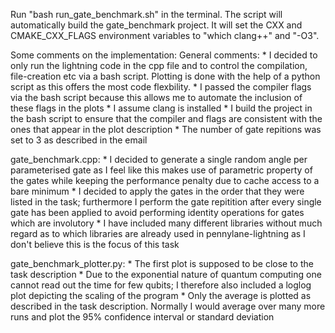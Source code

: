 Run "bash run_gate_benchmark.sh" in the terminal. The script will automatically build the gate_benchmark project.
It will set the CXX and CMAKE_CXX_FLAGS environment variables to "which clang++" and "-O3".

Some comments on the implementation:
General comments: 
    * I decided to only run the lightning code in the cpp file and to control the compilation, file-creation etc via a bash script. Plotting is done with the help of a python script as this offers the most code flexbility.
    * I passed the compiler flags via the bash script because this allows me to automate the inclusion of these flags in the plots
    * I assume clang is installed
    * I build the project in the bash script to ensure that the compiler and flags are consistent with the ones that appear in the plot description
    * The number of gate repitions was set to 3 as described in the email

gate_benchmark.cpp:
    * I decided to generate a single random angle per parameterised gate as I feel like this makes use of parametric property of the gates while keeping the performance penalty due to cache access to a bare minimum
    * I decided to apply the gates in the order that they were listed in the task; furthermore I perform the gate repitition after every single gate has been applied to avoid performing identity operations for gates which are involutory
    * I have included many different libraries without much regard as to which libraries are already used in pennylane-lightning as I don't believe this is the focus of this task

gate_benchmark_plotter.py:
    * The first plot is supposed to be close to the task description
    * Due to the exponential nature of quantum computing one cannot read out the time for few qubits; I therefore also included a loglog plot depicting the scaling of the program
    * Only the average is plotted as described in the task description. Normally I would average over many more runs and plot the 95% confidence interval or standard deviation